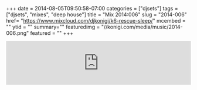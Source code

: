 +++
date = 2014-08-05T09:50:58-07:00
categories = ["djsets"]
tags = ["djsets", "mixes", "deep house"]
title = "Mix 2014:006"
slug = "2014-006"
href= "https://www.mixcloud.com/djkonigi/k6-rescue-sleep/"
mcembed = ""
ytid = ""
summary=""
featuredimg = "//konigi.com/media/music/2014-006.png"
featured = ""
+++

<div class="mix"><div class="embed" >
<iframe width="100%" height="120" src="https://www.mixcloud.com/widget/iframe/?hide_cover=1&dark=1&feed=%2Fdjkonigi%2Fk6-rescue-sleep%2F" frameborder="0" ></iframe>
</div></div>

